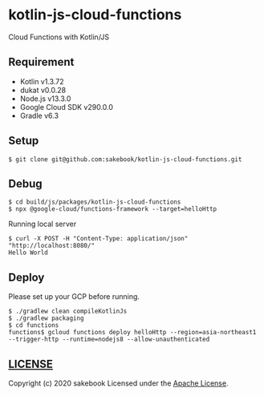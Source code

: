 # kotlin-js-cloud-functions

Cloud Functions with Kotlin/JS

## Requirement
- Kotlin v1.3.72
- dukat v0.0.28
- Node.js v13.3.0
- Google Cloud SDK v290.0.0
- Gradle v6.3

## Setup

```shell script
$ git clone git@github.com:sakebook/kotlin-js-cloud-functions.git
```

## Debug
```shell script
$ cd build/js/packages/kotlin-js-cloud-functions
$ npx @google-cloud/functions-framework --target=helloHttp
```

Running local server

```shell script
$ curl -X POST -H "Content-Type: application/json" "http://localhost:8080/"
Hello World
```

## Deploy

Please set up your GCP before running.

```shell script
$ ./gradlew clean compileKotlinJs 
$ ./gradlew packaging
$ cd functions
functions$ gcloud functions deploy helloHttp --region=asia-northeast1 --trigger-http --runtime=nodejs8 --allow-unauthenticated 
```

## [LICENSE](https://github.com/sakebook/kotlin-js-cloud-functions/blob/master/LICENSE)
Copyright (c) 2020 sakebook Licensed under the [Apache License](https://github.com/sakebook/kotlin-js-cloud-functions/blob/master/LICENSE).
